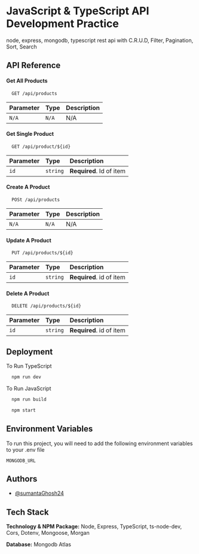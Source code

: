 
# JavaScript & TypeScript API Development Practice

node, express, mongodb, typescript rest api with C.R.U.D, Filter, Pagination, Sort, Search


## API Reference

#### Get All Products

```http
  GET /api/products
```

| Parameter | Type     | Description                |
| :-------- | :------- | :------------------------- |
| `N/A` | `N/A` | N/A |

#### Get Single Product

```http
  GET /api/product/${id}
```

| Parameter | Type     | Description                       |
| :-------- | :------- | :-------------------------------- |
| `id`      | `string` | **Required**. Id of item |

#### Create A Product

```http
  POSt /api/products
```

| Parameter | Type     | Description                |
| :-------- | :------- | :------------------------- |
| `N/A` | `N/A` | N/A |

#### Update A Product

```http
  PUT /api/products/${id}
```

| Parameter | Type     | Description                |
| :-------- | :------- | :------------------------- |
| `id` | `string` | **Required**. id of item |

#### Delete A Product

```http
  DELETE /api/products/${id}
```

| Parameter | Type     | Description                |
| :-------- | :------- | :------------------------- |
| `id` | `string` | **Required**. id of item |

## Deployment

To Run TypeScript

```bash
  npm run dev
```

To Run JavaScript

```bash
  npm run build
```
```bash
  npm start
```


## Environment Variables

To run this project, you will need to add the following environment variables to your .env file

`MONGODB_URL`


## Authors

- [@sumantaGhosh24](https://www.github.com/sumantaGhosh24)


## Tech Stack

**Technology & NPM Package:** Node, Express, TypeScript, ts-node-dev, Cors, Dotenv, Mongoose, Morgan

**Database:** Mongodb Atlas